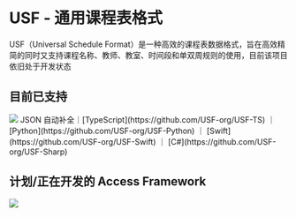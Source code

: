 # USF - 通用课程表格式
USF（Universal Schedule Format）是一种高效的课程表数据格式，旨在高效精简的同时又支持课程名称、教师、教室、时间段和单双周规则的使用，目前该项目依旧处于开发状态

## 目前已支持
<img src="https://skillicons.dev/icons?i=ts,py,swift,cs" />
JSON 自动补全｜[TypeScript](https://github.com/USF-org/USF-TS) ｜ [Python](https://github.com/USF-org/USF-Python) ｜ [Swift](https://github.com/USF-org/USF-Swift) ｜ [C#](https://github.com/USF-org/USF-Sharp)

## 计划/正在开发的 Access Framework
<img src="https://skillicons.dev/icons?i=c,cpp,java,php" />
